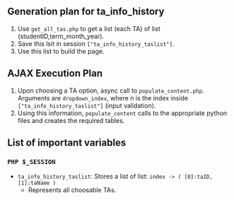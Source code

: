 ## Generation plan for ta_info_history
1. Use `get_all_tas.php` to get a list (each TA) of list (studentID,term_month_year).
2. Save this lsit in session `["ta_info_history_taslist"]`.
3. Use this list to build the page.

## AJAX Execution Plan
1. Upon choosing a TA option, async call to `populate_content.php`. Arguments are `dropdown_index`, where n is the index inside `["ta_info_history_taslist"]` (input validation).
2. Using this information, `populate_content` calls to the appropriate python files and creates the required tables.

## List of important variables
### `PHP $_SESSION`
* `ta_info_history_taslist`: Stores a list of list: `index -> ( [0]:taID, [1]:taName )`
  * Represents all choosable TAs.
